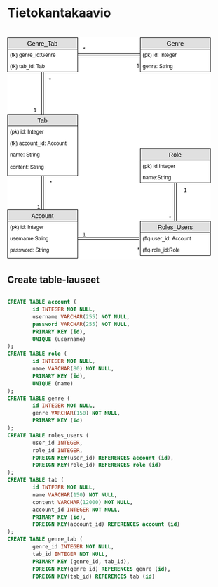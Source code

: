 # Tietokantakaavio <h1>

![Tietokantakaavio](https://github.com/Roeoeri/tsoha-2019-tabulatuuritHt/blob/master/documentation/tietokantakaavio_hahmotelma.png)

## Create table-lauseet <h2>
~~~~sql
CREATE TABLE account (
        id INTEGER NOT NULL, 
        username VARCHAR(255) NOT NULL, 
        password VARCHAR(255) NOT NULL, 
        PRIMARY KEY (id), 
        UNIQUE (username)
);
CREATE TABLE role (
        id INTEGER NOT NULL, 
        name VARCHAR(80) NOT NULL, 
        PRIMARY KEY (id), 
        UNIQUE (name)
);
CREATE TABLE genre (
        id INTEGER NOT NULL, 
        genre VARCHAR(150) NOT NULL, 
        PRIMARY KEY (id)
);
CREATE TABLE roles_users (
        user_id INTEGER, 
        role_id INTEGER, 
        FOREIGN KEY(user_id) REFERENCES account (id), 
        FOREIGN KEY(role_id) REFERENCES role (id)
);
CREATE TABLE tab (
        id INTEGER NOT NULL, 
        name VARCHAR(150) NOT NULL, 
        content VARCHAR(12000) NOT NULL, 
        account_id INTEGER NOT NULL, 
        PRIMARY KEY (id), 
        FOREIGN KEY(account_id) REFERENCES account (id)
);
CREATE TABLE genre_tab (
        genre_id INTEGER NOT NULL, 
        tab_id INTEGER NOT NULL, 
        PRIMARY KEY (genre_id, tab_id), 
        FOREIGN KEY(genre_id) REFERENCES genre (id), 
        FOREIGN KEY(tab_id) REFERENCES tab (id)
  ~~~~
  


